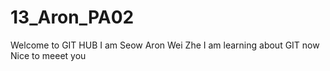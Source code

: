 # 13_Aron_PA02
Welcome to GIT HUB
I am Seow Aron Wei Zhe
I am learning about GIT now
Nice to meeet you

